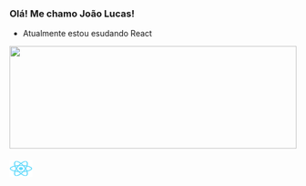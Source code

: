 
### Olá! Me chamo João Lucas!

- Atualmente estou esudando React
<div>
  <a href="https://github.com/jluvarela">
  <img height="180em" width="100%" src="https://github-readme-stats.vercel.app/api?username=jluvarela&show_icons=true&theme=merko&include_all_commits=true&count_private=true"/>
<!--   <img height="180em" width="50%" src="https://github-readme-stats.vercel.app/api/top-langs/?username=jluvarela&layout=compact&langs_count=7&theme=merko"/> -->
</div>
<div style="display: inline_block"><br />
  <img align="center" alt="João-React" height="30" width="40" src="https://raw.githubusercontent.com/devicons/devicon/master/icons/react/react-original.svg">
</div>
